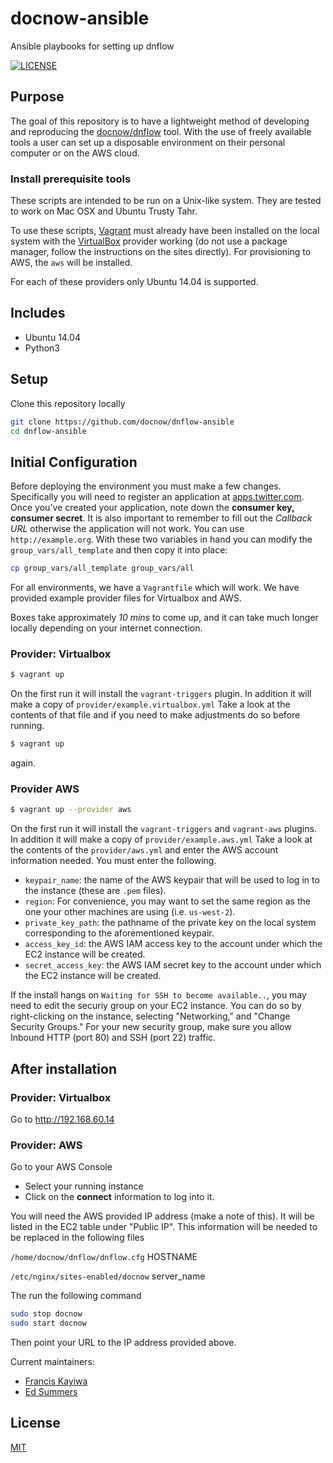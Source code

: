 # docnow-ansible
Ansible playbooks for setting up dnflow

[![LICENSE](https://img.shields.io/badge/license-MIT-blue.svg?style=flat-square)](./LICENSE)

## Purpose

The goal of this repository is to have a lightweight method of developing and reproducing the [docnow/dnflow](https://github.com/docnow/dnflow) tool. With the use of freely available tools a user can set up a disposable environment on their personal computer or on the AWS cloud.

### Install prerequisite tools 

These scripts are intended to be run on a Unix-like system. They are tested to work on Mac OSX and Ubuntu Trusty Tahr.

To use these scripts, [Vagrant](https://vagrantup.com) must already have been installed on the local system with the [VirtualBox](https://virtualbox.org) provider working (do not use a package manager, follow the instructions on the sites directly). For provisioning to AWS, the `aws` will be installed. 

For each of these providers only Ubuntu 14.04 is supported.

## Includes

- Ubuntu 14.04
- Python3

## Setup

Clone this repository locally

```bash
git clone https://github.com/docnow/dnflow-ansible
cd dnflow-ansible
```

## Initial Configuration

Before deploying the environment you must make a few changes. Specifically you will need to register an application at [apps.twitter.com](https://apps.twitter.com). Once you've created your application, note down the **consumer key, consumer secret**. It is also important to remember to fill out the _Callback URL_ otherwise the application will not work. You can use `http://example.org`.  With these two variables in hand you can modify the `group_vars/all_template` and then copy it into place:

```bash
cp group_vars/all_template group_vars/all
```

For all environments, we have a `Vagrantfile` which will work. We have provided example provider files for Virtualbox and AWS.

Boxes take approximately _10 mins_ to come up, and it can take much longer locally depending on your internet connection.

### Provider: Virtualbox

```bash
$ vagrant up
```

On the first run it will install the `vagrant-triggers` plugin. In addition it will make a copy of `provider/example.virtualbox.yml` Take a look at the contents of that file and if you need to make adjustments do so before running.


```bash
$ vagrant up
```

again.

### Provider AWS

```bash
$ vagrant up --provider aws
```

On the first run it will install the `vagrant-triggers` and `vagrant-aws` plugins. In addition it will make a copy of `provider/example.aws.yml` Take a look at the contents of the `provider/aws.yml` and enter the AWS account information needed. You must enter the following.

* `keypair_name`: the name of the AWS keypair that will be used to log in to the instance (these are `.pem` files).
* `region`: For convenience, you may want to set the same region as the one your other machines are using (i.e. `us-west-2`).
* `private_key_path`: the pathname of the private key on the local system corresponding to the aforementioned keypair.
* `access_key_id`: the AWS IAM access key to the account under which the EC2 instance will be created.
* `secret_access_key`: the AWS IAM secret key to the account under which the EC2 instance will be created.

If the install hangs on `Waiting for SSH to become available..`, you may need to edit the securiy group on your EC2 instance. You can do so by right-clicking on the instance, selecting "Networking," and "Change Security Groups." For your new security group, make sure you allow Inbound HTTP (port 80) and SSH (port 22) traffic.  

## After installation

### Provider: Virtualbox

Go to http://192.168.60.14

### Provider: AWS

Go to your AWS Console

* Select your running instance
* Click on the **connect** information to log into it.

You will need the AWS provided IP address (make a note of this). It will be listed in the EC2 table under "Public IP". This information will be needed to be replaced in the following files

`/home/docnow/dnflow/dnflow.cfg` HOSTNAME 

`/etc/nginx/sites-enabled/docnow` server_name

The run the following command

```bash
sudo stop docnow
sudo start docnow
```

Then point your URL to the IP address provided above.

Current maintainers:

* [Francis Kayiwa](https://github.com/kayiwa)
* [Ed Summers](https://github.com/edsu)

## License

[MIT](https://opensource.org/licenses/MIT)
